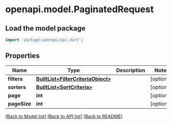 # openapi.model.PaginatedRequest

## Load the model package
```dart
import 'package:openapi/api.dart';
```

## Properties
Name | Type | Description | Notes
------------ | ------------- | ------------- | -------------
**filters** | [**BuiltList&lt;FilterCriteriaObject&gt;**](FilterCriteriaObject.md) |  | [optional] 
**sorters** | [**BuiltList&lt;SortCriteria&gt;**](SortCriteria.md) |  | [optional] 
**page** | **int** |  | [optional] 
**pageSize** | **int** |  | [optional] 

[[Back to Model list]](../README.md#documentation-for-models) [[Back to API list]](../README.md#documentation-for-api-endpoints) [[Back to README]](../README.md)


